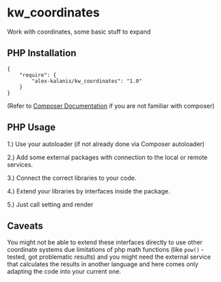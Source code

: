 # kw_coordinates

Work with coordinates, some basic stuff to expand

## PHP Installation

```
{
    "require": {
        "alex-kalanis/kw_coordinates": "1.0"
    }
}
```

(Refer to [Composer Documentation](https://github.com/composer/composer/blob/master/doc/00-intro.md#introduction) if you are not
familiar with composer)


## PHP Usage

1.) Use your autoloader (if not already done via Composer autoloader)

2.) Add some external packages with connection to the local or remote services.

3.) Connect the correct libraries to your code.

4.) Extend your libraries by interfaces inside the package.

5.) Just call setting and render

## Caveats

You might not be able to extend these interfaces directly to use other coordinate systems
due limitations of php math functions (like ```pow()``` - tested, got problematic results)
and you might need the external service that calculates the results in another language and
here comes only adapting the code into your current one.
